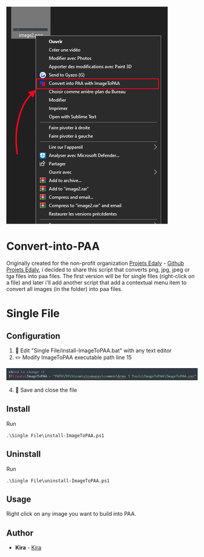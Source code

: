 ![Screenshot](pictures/image.png)

# Convert-into-PAA
Originally created for the non-profit organization [Projets Edaly](https://edaly.fr/fr/home) - [Github Projets Edaly](https://github.com/Projets-Edaly), i decided to share this script that converts png, jpg, jpeg or tga files into paa files.
The first version will be for single files (right-click on a file) and later i'll add another script that add a contextual menu item to convert all images (in the folder) into paa files.

# Single File

## Configuration
1. :open_file_folder: Edit "Single File/install-ImageToPAA.bat" with any text editor
2. :pencil2: Modify ImageToPAA executable path line 15

![Screenshot](pictures/image2.png) 

4. :floppy_disk: Save and close the file

## Install
Run
```
.\Single File\install-ImageToPAA.ps1
```

## Uninstall
Run
```
.\Single File\uninstall-ImageToPAA.ps1
```

## Usage
Right click on any image you want to build into PAA.

## Author
* **Kira** - [Kira](https://github.com/TKiraa)
